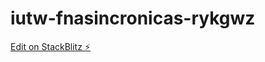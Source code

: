 # iutw-fnasincronicas-rykgwz

[Edit on StackBlitz ⚡️](https://stackblitz.com/edit/iutw-fnasincronicas-rykgwz)